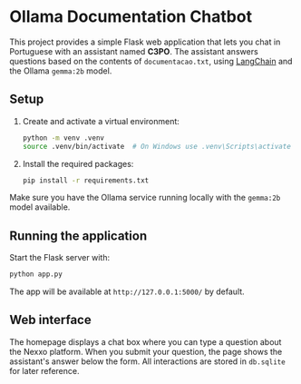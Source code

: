 # Ollama Documentation Chatbot

This project provides a simple Flask web application that lets you chat in Portuguese with an assistant named **C3PO**. The assistant answers questions based on the contents of `documentacao.txt`, using [LangChain](https://python.langchain.com/) and the Ollama `gemma:2b` model.

## Setup

1. Create and activate a virtual environment:
   ```bash
   python -m venv .venv
   source .venv/bin/activate  # On Windows use .venv\Scripts\activate
   ```
2. Install the required packages:
   ```bash
   pip install -r requirements.txt
   ```

Make sure you have the Ollama service running locally with the `gemma:2b` model available.

## Running the application

Start the Flask server with:
```bash
python app.py
```
The app will be available at `http://127.0.0.1:5000/` by default.

## Web interface

The homepage displays a chat box where you can type a question about the Nexxo platform. When you submit your question, the page shows the assistant's answer below the form. All interactions are stored in `db.sqlite` for later reference.
